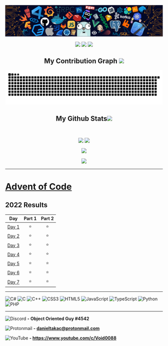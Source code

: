 <img src="https://github.com/DanielTakac/DanielTakac/blob/readme-rework/Images/header.png" />

<p align="center">
 <img src="https://badges.pufler.dev/visits/DanielTakac/DanielTakac"/> 
 <img src="https://badges.pufler.dev/repos/DanielTakac"/>
 <img src="https://badges.pufler.dev/commits/monthly/DanielTakac" />
</p>

<h2 align="center">
  My Contribution Graph <img src="https://media.giphy.com/media/xUA7aZeLE2e0P7Znz2/giphy.gif" width="50">
</h2>
<p align="center">
  <img src="https://github.com/DanielTakac/DanielTakac/blob/output/github-contribution-grid-snake.svg" alt="snake"></center>
</p>

<h2 align="center">
  My Github Stats<img src="https://media.giphy.com/media/VgCDAzcKvsR6OM0uWg/giphy.gif" width="50">
</h2>
 
<br>

<p align="center">
  <img src="https://github-readme-stats.vercel.app/api?username=DanielTakac&show_icons=true&theme=radical&line_height=27">
  <img src="https://github-readme-stats.vercel.app/api/top-langs/?username=DanielTakac&hide=ShaderLab,GLSL,HLSL,Objective-C%2B%2B,ASP.NET,Inno%20Setup,CMAKE&theme=radical">
</p>

<p align="center">
 <img src="https://github-readme-streak-stats.herokuapp.com/?user=DanielTakac&show_icons=true&locale=en&layout=compact&theme=radical&line_height=0" />
</p> 

<p align="center">
 <img src="https://activity-graph.herokuapp.com/graph?username=DanielTakac&theme=redical">
</p> 

<hr>

# [Advent of Code](https://adventofcode.com)

<!--- advent_readme_stars table --->
## 2022 Results

| Day | Part 1 | Part 2 |
| :---: | :---: | :---: |
| [Day 1](https://adventofcode.com/2022/day/1) | ⭐ | ⭐ |
| [Day 2](https://adventofcode.com/2022/day/2) | ⭐ | ⭐ |
| [Day 3](https://adventofcode.com/2022/day/3) | ⭐ | ⭐ |
| [Day 4](https://adventofcode.com/2022/day/4) | ⭐ | ⭐ |
| [Day 5](https://adventofcode.com/2022/day/5) | ⭐ | ⭐ |
| [Day 6](https://adventofcode.com/2022/day/6) | ⭐ | ⭐ |
| [Day 7](https://adventofcode.com/2022/day/7) | ⭐ | ⭐ |
<!--- advent_readme_stars table --->

<hr>

<!--### Languages I use:-->

![C#](https://img.shields.io/badge/c%23-%23239120.svg?style=for-the-badge&logo=c-sharp&logoColor=white)
![C](https://img.shields.io/badge/c-%2300599C.svg?style=for-the-badge&logo=c&logoColor=white)
![C++](https://img.shields.io/badge/c++-%2300599C.svg?style=for-the-badge&logo=c%2B%2B&logoColor=white)
![CSS3](https://img.shields.io/badge/css3-%231572B6.svg?style=for-the-badge&logo=css3&logoColor=white)
![HTML5](https://img.shields.io/badge/html5-%23E34F26.svg?style=for-the-badge&logo=html5&logoColor=white)
![JavaScript](https://img.shields.io/badge/javascript-%23323330.svg?style=for-the-badge&logo=javascript&logoColor=%23F7DF1E)
![TypeScript](https://img.shields.io/badge/typescript-%23007ACC.svg?style=for-the-badge&logo=typescript&logoColor=white)
![Python](https://img.shields.io/badge/python-3670A0?style=for-the-badge&logo=python&logoColor=ffdd54)
![PHP](https://img.shields.io/badge/php-%23777BB4.svg?style=for-the-badge&logo=php&logoColor=white)

<hr>

<!--
### Stuff I use:

![Visual Studio](https://img.shields.io/badge/Visual%20Studio-5C2D91.svg?style=for-the-badge&logo=visual-studio&logoColor=white)
![Visual Studio Code](https://img.shields.io/badge/Visual%20Studio%20Code-0078d7.svg?style=for-the-badge&logo=visual-studio-code&logoColor=white)
![Linux](https://img.shields.io/badge/Linux-FCC624?style=for-the-badge&logo=linux&logoColor=black)
![Manjaro](https://img.shields.io/badge/Manjaro-35BF5C?style=for-the-badge&logo=Manjaro&logoColor=white)
![Arduino](https://img.shields.io/badge/-Arduino-00979D?style=for-the-badge&logo=Arduino&logoColor=white)
![Raspberry Pi](https://img.shields.io/badge/-RaspberryPi-C51A4A?style=for-the-badge&logo=Raspberry-Pi)
![Git](https://img.shields.io/badge/git-%23F05033.svg?style=for-the-badge&logo=git&logoColor=white)
![GitHub](https://img.shields.io/badge/github-%23121011.svg?style=for-the-badge&logo=github&logoColor=white)
![Unity](https://img.shields.io/badge/unity-%23000000.svg?style=for-the-badge&logo=unity&logoColor=white)
-->

<!-- ### Socials: -->

![Discord](https://img.shields.io/badge/Discord-%237289DA.svg?style=for-the-badge&logo=discord&logoColor=white)
 **\- Object Oriented Guy #4542**
<br>

![Protonmail](https://img.shields.io/badge/ProtonMail-8B89CC?style=for-the-badge&logo=protonmail&logoColor=white)
**\- danieltakac@protonmail.com**
<br>

![YouTube](https://img.shields.io/badge/Youtube-%23FF0000.svg?style=for-the-badge&logo=YouTube&logoColor=white)
**\- https://www.youtube.com/c/Void0088**
<br>
